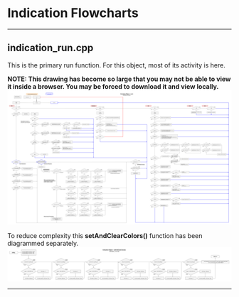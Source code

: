# Indication Flowcharts

___
## indication_run.cpp
This is the primary run function.  For this object, most of its activity is here.  

**NOTE: This drawing has become so large that you may not be able to view it inside a browser. You may be forced to download it and view locally.**  
![Indication Flowchart Run](./drawings/ind_flowchart_run.svg)  

To reduce complexity this **setAndClearColors()** function has been diagrammed separately.  
![Indication Flowchart setAndClearColors](./drawings/ind_flowchart_setAndClearColors.svg)  
___  